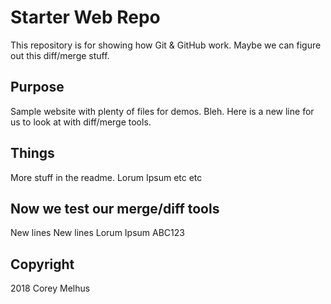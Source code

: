 # Starter Web Repo

This repository is for showing how Git & GitHub work. 
Maybe we can figure out this diff/merge stuff.

## Purpose

Sample website with plenty of files for demos. Bleh.
Here is a new line for us to look at with diff/merge tools.

## Things
More stuff in the readme. Lorum Ipsum etc etc

## Now we test our merge/diff tools
New lines
New lines
Lorum Ipsum ABC123

## Copyright
2018 Corey Melhus
